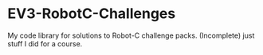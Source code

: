 # EV3-RobotC-Challenges
My code library for solutions to Robot-C challenge packs.
(Incomplete) just stuff I did for a course.
